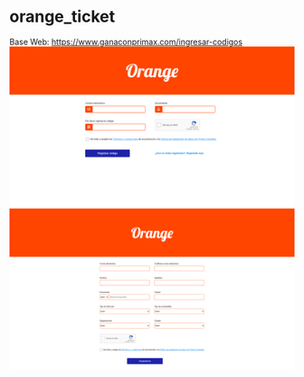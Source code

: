 # orange_ticket
Base Web: https://www.ganaconprimax.com/ingresar-codigos
![](images/03.png)
![](images/02.png)
